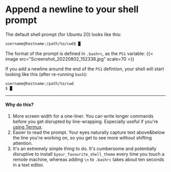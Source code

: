 # Append a newline to your shell prompt

The default shell prompt (for Ubuntu 20) looks like this:
```bash
username@hostname:/path/to/cwd$ █
```
<!--more-->
The format of the prompt is defined in `.bashrc`, as the `PS1` variable:
{{< image src="Screenshot_20220802_152338.jpg" scale=70 >}}

If you add a newline around the end of the `PS1` defintion, your shell will start looking like this (after re-running `bash`):
```bash
username@hostname:/path/to/cwd
$ █
```

---

#### Why do this?
1. More screen width for a one-liner. You can write longer commands before you get disrupted by line-wrapping. Especially useful if you're [using Termux](/todo).
2. Easier to read the prompt. Your eyes naturally capture text above&below the line you're working on, so you get to see more without shifting attention.
3. It's an extremely simple thing to do. It's cumbersome and potentially disruptive to install `$your_favourite_shell_theme` every time you touch a remote machine, whereas adding `\n` to `.bashrc` takes about ten seconds in a text editor.

